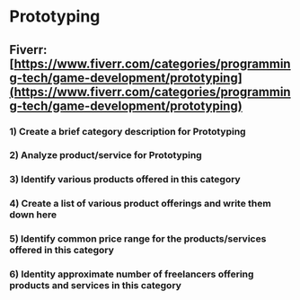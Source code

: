 # Prototyping
## Fiverr: [https://www.fiverr.com/categories/programming-tech/game-development/prototyping](https://www.fiverr.com/categories/programming-tech/game-development/prototyping)
### 1) Create a brief category description for Prototyping
### 2) Analyze product/service for Prototyping
### 3) Identify various products offered in this category
### 4) Create a list of various product offerings and write them down here
### 5) Identify common price range for the products/services offered in this category
### 6) Identity approximate number of freelancers offering products and services in this category
